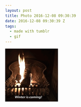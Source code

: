 ```yaml
---
layout: post
title: Photo 2016-12-08 09:30:39
date: 2016-12-08 09:30:39 Z
tags:
  - made with tumblr
  - gif
---
```

![](/media/2016/12/154199322121.gif)
